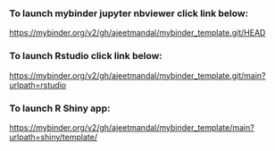 ### To launch mybinder jupyter nbviewer click link below:
https://mybinder.org/v2/gh/ajeetmandal/mybinder_template.git/HEAD

### To launch Rstudio click link below:
https://mybinder.org/v2/gh/ajeetmandal/mybinder_template.git/main?urlpath=rstudio

### To launch R Shiny app:
https://mybinder.org/v2/gh/ajeetmandal/mybinder_template/main?urlpath=shiny/template/
